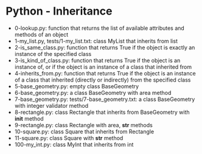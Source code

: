 # Python - Inheritance
* 0-lookup.py: function that returns the list of available attributes and methods of an object
* 1-my_list.py, tests/1-my_list.txt: class MyList that inherits from list
* 2-is_same_class.py: function that returns True if the object is exactly an instance of the specified class
* 3-is_kind_of_class.py: function that returns True if the object is an instance of, or if the object is an instance of a class that inherited from
* 4-inherits_from.py: function that returns True if the object is an instance of a class that inherited (directly or indirectly) from the specified class
* 5-base_geometry.py: empty class BaseGeometry
* 6-base_geometry.py: a class BaseGeometry with area method
* 7-base_geometry.py: tests/7-base_geometry.txt: a class BaseGeometry with integer validator method
* 8-rectangle.py: class Rectangle that inherits from BaseGeometry with __init__ method
* 9-rectangle.py: class Rectangle with area, __str__ methods
* 10-square.py: class Square that inherits from Rectangle
* 11-square.py: class Square with __str__ method
* 100-my_int.py: class MyInt that inherits from int

